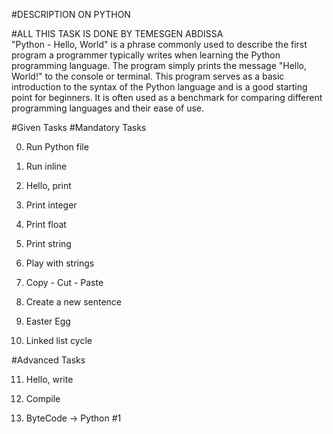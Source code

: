 #DESCRIPTION ON PYTHON

#ALL THIS TASK IS DONE BY TEMESGEN ABDISSA  
"Python - Hello, World" is a phrase commonly used to describe the first program a programmer typically writes when learning the Python programming language. The program simply prints the message "Hello, World!" to the console or terminal. This program serves as a basic introduction to the syntax of the Python language and is a good starting point for beginners. It is often used as a benchmark for comparing different programming languages and their ease of use.

#Given Tasks
#Mandatory Tasks

0. Run Python file

1. Run inline

2. Hello, print

3. Print integer

4. Print float

5. Print string

6. Play with strings

7. Copy - Cut - Paste

8. Create a new sentence

9. Easter Egg

10. Linked list cycle


#Advanced Tasks

11. Hello, write

12. Compile

13. ByteCode -> Python #1

